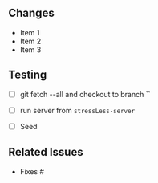 ## Changes

- Item 1
- Item 2
- Item 3


## Testing

- [ ] git fetch --all and checkout to branch ``
- [ ] run server from `stressLess-server`
- [ ] Seed 


## Related Issues

- Fixes #